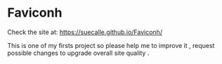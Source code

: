 # Faviconh

Check the site at: https://suecalle.github.io/Faviconh/

This is one of my firsts project so please help me to improve it , 
request possible changes to upgrade overall site quality .   

